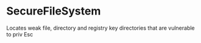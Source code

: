 # SecureFileSystem

Locates weak file, directory and registry key directories that are vulnerable to priv Esc
